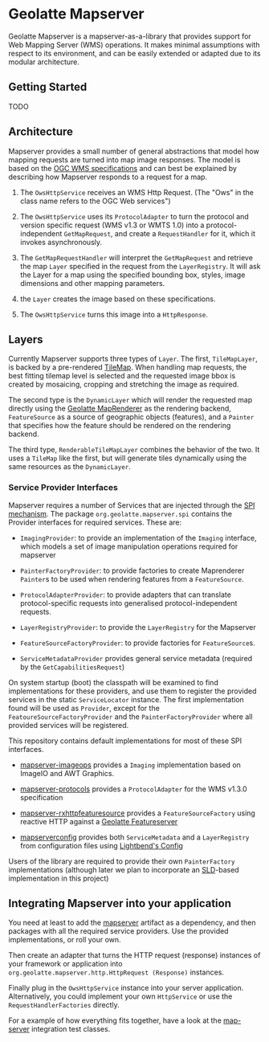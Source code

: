# Geolatte Mapserver

Geolatte Mapserver is a mapserver-as-a-library that provides support for Web Mapping Server (WMS) operations. It makes
minimal assumptions with respect to its environment, and can be easily extended or adapted due to its modular architecture.

## Getting Started

TODO

## Architecture

Mapserver provides a small number of general abstractions that model how mapping requests
are turned into map image responses. The model is based on the [OGC WMS specifications](http://www.opengeospatial.org/standards/wms) and can best be explained by describing how Mapserver responds to a request for a 
map. 

 1. The `OwsHttpService` receives an WMS Http Request. (The "Ows" in the class name refers to the 
OGC Web services")

 2. The `OwsHttpService` uses its `ProtocolAdapter` to turn the protocol and version specific 
 request (WMS v1.3 or WMTS 1.0) into a protocol-independent `GetMapRequest`, and create a
 `RequestHandler` for it, which it invokes asynchronously.
 
 3. The `GetMapRequestHandler` will interpret the `GetMapRequest` and retrieve the map `Layer` 
 specified in the request from the `LayerRegistry`. It will ask the Layer for a map using the specified
 bounding box, styles, image dimensions  and other mapping parameters.
 
 4. the `Layer` creates the image based on these specifications. 
 
 5. The `OwsHttpService` turns this image into a `HttpResponse`.

## Layers

Currently Mapserver supports three types of `Layer`. The first, `TileMapLayer`, is backed by a pre-rendered 
[TileMap](https://wiki.osgeo.org/wiki/Tile_Map_Service_Specification). When handling map requests,
the best fitting tilemap level is selected and the requested image bbox is created by mosaicing, 
cropping and stretching the image as required.  

The second type is the `DynamicLayer` which will render the requested map directly using the 
[Geolatte MapRenderer](https://github.com/GeoLatte/geolatte-maprenderer) as the rendering backend, `FeatureSource` as a
 source of geographic objects (features), and a `Painter` that specifies how the feature should be rendered 
 on the rendering backend. 
 
 The third type, `RenderableTileMapLayer` combines the behavior of the two. It uses a `TileMap` like the first, but will 
 generate tiles dynamically using the same resources as the `DynamicLayer`. 

### Service Provider Interfaces

Mapserver requires a number of Services that are injected through the [SPI mechanism](https://docs.oracle.com/javase/8/docs/api/java/util/ServiceLoader.html).
The package `org.geolatte.mapserver.spi` contains the Provider interfaces for required
services. These are:

  - `ImagingProvider`: to provide an implementation of the `Imaging` interface, which models a set of
 image manipulation operations required for mapserver
 
  - `PainterFactoryProvider`: to provide factories to create Maprenderer `Painter`s to be used when
 rendering features from a `FeatureSource`. 
 
  - `ProtocolAdapterProvider`: to provide adapters that can translate protocol-specific requests into generalised 
 protocol-independent requests.
 
  - `LayerRegistryProvider`: to provide the `LayerRegistry` for the Mapserver
  
  - `FeatureSourceFactoryProvider`: to provide factories for `FeatureSource`s.
   
  - `ServiceMetadataProvider` provides general service metadata (required by the `GetCapabilitiesRequest`)
 
On system startup (boot) the classpath will be examined to find implementations for these
providers, and use them to register the provided services in the static `ServiceLocator` instance. 
The first implementation found will be used as `Provider`, except for the `FeatoureSourceFactoryProvider` 
and the `PainterFactoryProvider` where all provided services will be registered. 

This repository contains default implementations for most of these SPI interfaces. 

- [mapserver-imageops](/mapserver-imageops)  provides a `Imaging` implementation based on ImageIO and AWT Graphics.

- [mapserver-protocols](/mapserver-protocols) provides a `ProtocolAdapter` for the WMS v1.3.0 specification

- [mapserver-rxhttpfeaturesource](/mapserver-rxhttpfeaturesource) provides a `FeatureSourceFactory` using reactive HTTP against a 
[Geolatte Featureserver](https://github.com/geolatte/geolatte-featureserver)

- [mapserverconfig](/mapserverconfig) provides both `ServiceMetadata` and a `LayerRegistry` from configuration files
using [Lightbend's Config](https://github.com/lightbend/config)

Users of the library are required to provide their own `PainterFactory` implementations (although
later we plan to incorporate an [SLD](http://www.opengeospatial.org/standards/sld)-based implementation
in this project)

## Integrating Mapserver into your application 

You need at least to add the [mapserver](/mapserver) artifact as a dependency, and then
packages with all the required service providers. Use the provided implementations, or roll your own.

Then create an adapter that turns the HTTP request (response) instances of your framework or 
 application into `org.geolatte.mapserver.http.HttpRequest (Response)` instances.
 
 
Finally plug in the  `OwsHttpService` instance into your server application. Alternatively, you could implement your
own `HttpService` or use the `RequestHandlerFactories` directly. 

For a example of how everything fits together, have a look at the [map-server](/map-server) integration
test classes.

